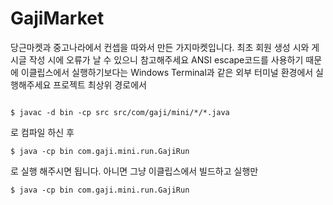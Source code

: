 # GajiMarket

당근마켓과 중고나라에서 컨셉을 따와서 만든 가지마켓입니다.
최초 회원 생성 시와 게시글 작성 시에 오류가 날 수 있으니 참고해주세요
ANSI escape코드를 사용하기 때문에 이클립스에서 실행하기보다는
Windows Terminal과 같은 외부 터미널 환경에서 실행해주세요
프로젝트 최상위 경로에서

```$ javac -d bin src/com/games/*.java

$ javac -d bin -cp src src/com/gaji/mini/*/*.java
```
로 컴파일 하신 후
```
$ java -cp bin com.gaji.mini.run.GajiRun
```
로 실행 해주시면 됩니다. 아니면 그냥 이클립스에서 빌드하고 실행만
```
$ java -cp bin com.gaji.mini.run.GajiRun
```